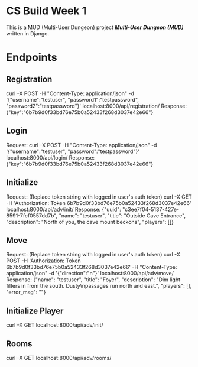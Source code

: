 # CS Build Week 1

This is a MUD (Multi-User Dungeon) project ***Multi-User Dungeon (MUD)*** written in Django.

# Endpoints 
## Registration
curl -X POST -H "Content-Type: application/json" -d '{"username":"testuser", "password1":"testpassword", "password2":"testpassword"}' localhost:8000/api/registration/
Response:
{"key":"6b7b9d0f33bd76e75b0a52433f268d3037e42e66"}
## Login
Request:
curl -X POST -H "Content-Type: application/json" -d '{"username":"testuser", "password":"testpassword"}' localhost:8000/api/login/
Response:
{"key":"6b7b9d0f33bd76e75b0a52433f268d3037e42e66"}
## Initialize
Request: (Replace token string with logged in user's auth token)
curl -X GET -H 'Authorization: Token 6b7b9d0f33bd76e75b0a52433f268d3037e42e66' localhost:8000/api/adv/init/
Response:
{"uuid": "c3ee7f04-5137-427e-8591-7fcf0557dd7b", "name": "testuser", "title": "Outside Cave Entrance", "description": "North of you, the cave mount beckons", "players": []}
## Move
Request: (Replace token string with logged in user's auth token)
curl -X POST -H 'Authorization: Token 6b7b9d0f33bd76e75b0a52433f268d3037e42e66' -H "Content-Type: application/json" -d '{"direction":"n"}' localhost:8000/api/adv/move/
Response:
{"name": "testuser", "title": "Foyer", "description": "Dim light filters in from the south. Dusty\npassages run north and east.", "players": [], "error_msg": ""}
## Initialize Player
curl -X GET localhost:8000/api/adv/init/
## Rooms
curl -X GET localhost:8000/api/adv/rooms/
